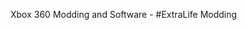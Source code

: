 Xbox 360 Modding and Software - #ExtraLife Modding


<!---
ShawMerlin/ShawMerlin is a ✨ special ✨ repository because its `README.md` (this file) appears on your GitHub profile.
You can click the Preview link to take a look at your changes.
--->
